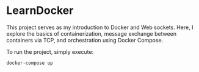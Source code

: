 # LearnDocker

This project serves as my introduction to Docker and Web sockets. Here, I explore the basics of containerization, message exchange between containers via TCP, and orchestration using Docker Compose.

To run the project, simply execute:

```bash
docker-compose up